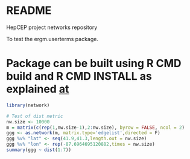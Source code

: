 # README #

HepCEP project networks repository


To test the ergm.userterms package.
# Package can be built using R CMD build and R CMD INSTALL as explained [at](https://cran.r-project.org/web/packages/ergm.userterms/ergm.userterms.pdf)

```R
library(network)

# Test of dist metric 
nw.size <- 10000
m = matrix(c(rep(1,nw.size-1),2:nw.size), byrow = FALSE, ncol = 2)
ggg <- as.network(m, matrix.type='edgelist',directed = F)
ggg %v% "lat" <- seq(41.9,41.3,length.out = nw.size)
ggg %v% "lon" <- rep(-87.6964695120882,times = nw.size)
summary(ggg ~ dist(1:7))

```
